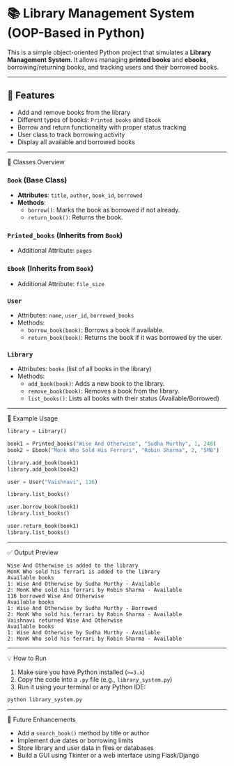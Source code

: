 
# 📚 Library Management System (OOP-Based in Python)

This is a simple object-oriented Python project that simulates a **Library Management System**. It allows managing **printed books** and **ebooks**, borrowing/returning books, and tracking users and their borrowed books.

---

## 🚀 Features

- Add and remove books from the library  
- Different types of books: `Printed_books` and `Ebook`  
- Borrow and return functionality with proper status tracking  
- User class to track borrowing activity  
- Display all available and borrowed books

---

 📁 Classes Overview

### `Book` (Base Class)
- **Attributes**: `title`, `author`, `book_id`, `borrowed`
- **Methods**: 
  - `borrow()`: Marks the book as borrowed if not already.
  - `return_book()`: Returns the book.

### `Printed_books` (Inherits from `Book`)
- Additional Attribute: `pages`

### `Ebook` (Inherits from `Book`)
- Additional Attribute: `file_size`

### `User`
- Attributes: `name`, `user_id`, `borrowed_books`  
- Methods:
  - `borrow_book(book)`: Borrows a book if available.
  - `return_book(book)`: Returns the book if it was borrowed by the user.

### `Library`
- Attributes: `books` (list of all books in the library)  
- Methods:
  - `add_book(book)`: Adds a new book to the library.
  - `remove_book(book)`: Removes a book from the library.
  - `list_books()`: Lists all books with their status (Available/Borrowed)

---
🧪 Example Usage

```python
library = Library()

book1 = Printed_books("Wise And Otherwise", "Sudha Murthy", 1, 248)
book2 = Ebook("Monk Who Sold His Ferrari", "Robin Sharma", 2, "5MB")

library.add_book(book1)
library.add_book(book2)

user = User("Vaishnavi", 116)

library.list_books()

user.borrow_book(book1)
library.list_books()

user.return_book(book1)
library.list_books()
```

---
✅ Output Preview

```
Wise And Otherwise is added to the library
MonK Who sold his ferrari is added to the library
Available books
1: Wise And Otherwise by Sudha Murthy - Available
2: MonK Who sold his ferrari by Robin Sharma - Available
116 borrowed Wise And Otherwise
Available books
1: Wise And Otherwise by Sudha Murthy - Borrowed
2: MonK Who sold his ferrari by Robin Sharma - Available
Vaishnavi returned Wise And Otherwise
Available books
1: Wise And Otherwise by Sudha Murthy - Available
2: MonK Who sold his ferrari by Robin Sharma - Available
```

---

💡 How to Run

1. Make sure you have Python installed (`>=3.x`)
2. Copy the code into a `.py` file (e.g., `library_system.py`)
3. Run it using your terminal or any Python IDE:

```bash
python library_system.py
```

---

📌 Future Enhancements

- Add a `search_book()` method by title or author
- Implement due dates or borrowing limits
- Store library and user data in files or databases
- Build a GUI using Tkinter or a web interface using Flask/Django

